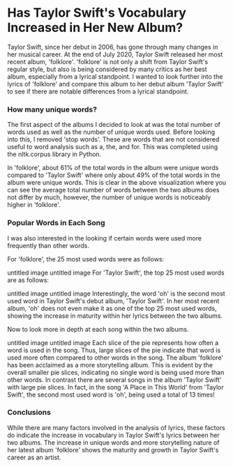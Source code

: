 # Has Taylor Swift's Vocabulary Increased in Her New Album?

Taylor Swift, since her debut in 2006, has gone through many changes in her musical career. At the end of July 2020, Taylor Swift released her most recent album, 'folklore'. 'folklore' is not only a shift from Taylor Swift's regular style, but also is being considered by many critics as her best album, especially from a lyrical standpoint. I wanted to look further into the lyrics of 'folklore' and compare this album to her debut album 'Taylor Swift' to see if there are notable differences  from a lyrical standpoint. 


### How many unique words?

The first aspect of the albums I decided to look at was the total number of words used as well as the number of unique words used. Before looking into this, I removed 'stop words'. These are words that are not considered useful to word analysis such as a, the, and for. This was completed using the nltk.corpus library in Python. 


In 'folklore', about 61% of the total words in the album were unique words compared to 'Taylor Swift' where only about 49% of the total words in the album were unique words. This is clear in the above visualization where you can see the average total number of words between the two albums does not differ by much, however, the number of unique words is noticeably higher in 'folklore'. 


### Popular Words in Each Song

I was also interested in the looking if certain words were used more frequently than other words. 

For 'folklore', the 25 most used words were as follows:


untitled image
untitled image
For 'Taylor Swift', the top 25 most used words are as follows:


untitled image
untitled image
Interestingly, the word 'oh' is the second most used word in Taylor Swift's debut album, 'Taylor Swift'. In her most recent album, 'oh' does not even make it as one of the top 25 most used words, showing the increase in maturity within her lyrics between the two albums. 


Now to look more in depth at each song within the two albums. 

untitled image
untitled image
Each slice of the pie represents how often a word is used in the song. Thus, large slices of the pie indicate that word is used more often compared to other words in the song. The album 'folklore' has been acclaimed as a more storytelling album. This is evident by the overall smaller pie slices, indicating no single word is being used more than other words. In contrast there are several songs in the album 'Taylor Swift' with large pie slices. In fact, in the song 'A Place in This World' from 'Taylor Swift', the second most used word is 'oh', being used a total of 13 times! 


### Conclusions

While there are many factors involved in the analysis of lyrics, these factors do indicate the increase in vocabulary in Taylor Swift's lyrics between her two albums. The increase in unique words and more storytelling nature of her latest album 'folklore' shows the maturity and growth in Taylor Swift's career as an artist. 
